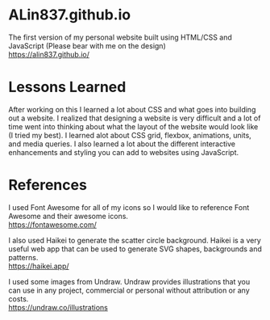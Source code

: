 # ALin837.github.io
The first version of my personal website built using HTML/CSS and JavaScript (Please bear with me on the design)\
https://alin837.github.io/

# Lessons Learned
After working on this I learned a lot about CSS and what goes into building out a website. I realized that designing a website is very difficult and a lot of time went into thinking about what the layout of the website would look like (I tried my best). I learned alot about CSS grid, flexbox, animations, units, and media queries.  I also learned a lot about the different interactive enhancements and styling you can add to websites using JavaScript. 

# References
I used Font Awesome for all of my icons so I would like to reference Font Awesome and their awesome icons.\
https://fontawesome.com/

I also used Haikei to generate the scatter circle background. Haikei is a very useful web app that can be used to generate SVG shapes, backgrounds and patterns.\
https://haikei.app/

I used some images from Undraw. Undraw provides illustrations that you can use in any project, commercial or personal without attribution or any costs. \
https://undraw.co/illustrations

